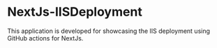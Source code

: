 # NextJs-IISDeployment
This application is developed for showcasing the IIS deployment using GitHub actions for NextJs.
